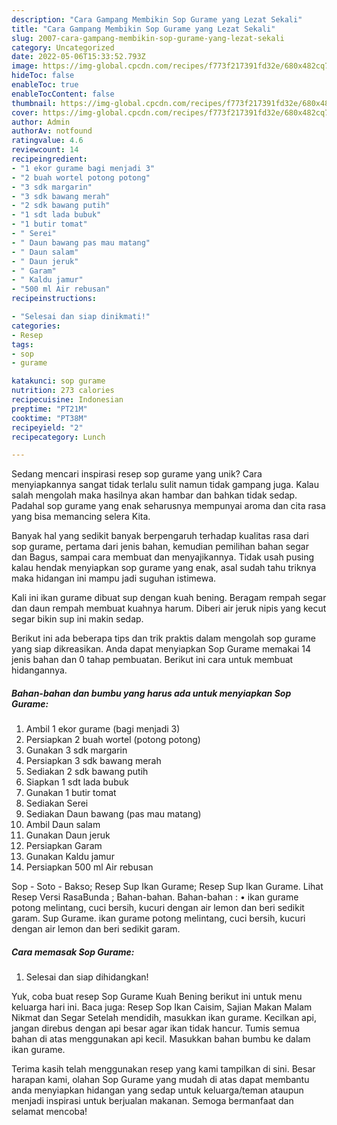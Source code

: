 ```yaml
---
description: "Cara Gampang Membikin Sop Gurame yang Lezat Sekali"
title: "Cara Gampang Membikin Sop Gurame yang Lezat Sekali"
slug: 2007-cara-gampang-membikin-sop-gurame-yang-lezat-sekali
category: Uncategorized
date: 2022-05-06T15:33:52.793Z
image: https://img-global.cpcdn.com/recipes/f773f217391fd32e/680x482cq70/sop-gurame-foto-resep-utama.jpg
hideToc: false
enableToc: true
enableTocContent: false
thumbnail: https://img-global.cpcdn.com/recipes/f773f217391fd32e/680x482cq70/sop-gurame-foto-resep-utama.jpg
cover: https://img-global.cpcdn.com/recipes/f773f217391fd32e/680x482cq70/sop-gurame-foto-resep-utama.jpg
author: Admin
authorAv: notfound
ratingvalue: 4.6
reviewcount: 14
recipeingredient:
- "1 ekor gurame bagi menjadi 3"
- "2 buah wortel potong potong"
- "3 sdk margarin"
- "3 sdk bawang merah"
- "2 sdk bawang putih"
- "1 sdt lada bubuk"
- "1 butir tomat"
- " Serei"
- " Daun bawang pas mau matang"
- " Daun salam"
- " Daun jeruk"
- " Garam"
- " Kaldu jamur"
- "500 ml Air rebusan"
recipeinstructions:

- "Selesai dan siap dinikmati!"
categories:
- Resep
tags:
- sop
- gurame

katakunci: sop gurame 
nutrition: 273 calories
recipecuisine: Indonesian
preptime: "PT21M"
cooktime: "PT38M"
recipeyield: "2"
recipecategory: Lunch

---
```





Sedang mencari inspirasi resep sop gurame yang unik? Cara menyiapkannya sangat tidak terlalu sulit namun tidak gampang juga. Kalau salah mengolah maka hasilnya akan hambar dan bahkan tidak sedap. Padahal sop gurame yang enak seharusnya mempunyai aroma dan cita rasa yang bisa memancing selera Kita.





Banyak hal yang sedikit banyak berpengaruh terhadap kualitas rasa dari sop gurame, pertama dari jenis bahan, kemudian pemilihan bahan segar dan Bagus, sampai cara membuat dan menyajikannya. Tidak usah pusing kalau hendak menyiapkan sop gurame yang enak,      asal sudah tahu triknya maka hidangan ini mampu jadi suguhan istimewa.














Kali ini ikan gurame dibuat sup dengan kuah bening. Beragam rempah segar dan daun rempah membuat kuahnya harum. Diberi air jeruk nipis yang kecut segar bikin sup ini makin sedap.






Berikut ini ada beberapa tips dan trik praktis dalam mengolah sop gurame yang siap dikreasikan. Anda dapat menyiapkan Sop Gurame memakai 14 jenis bahan dan 0 tahap pembuatan. Berikut ini cara untuk membuat hidangannya.

<!--inarticleads1-->

##### Bahan-bahan dan bumbu yang harus ada untuk menyiapkan Sop Gurame:

1. Ambil 1 ekor gurame (bagi menjadi 3)
1. Persiapkan 2 buah wortel (potong potong)
1. Gunakan 3 sdk margarin
1. Persiapkan 3 sdk bawang merah
1. Sediakan 2 sdk bawang putih
1. Siapkan 1 sdt lada bubuk
1. Gunakan 1 butir tomat
1. Sediakan  Serei
1. Sediakan  Daun bawang (pas mau matang)
1. Ambil  Daun salam
1. Gunakan  Daun jeruk
1. Persiapkan  Garam
1. Gunakan  Kaldu jamur
1. Persiapkan 500 ml Air rebusan


Sop - Soto - Bakso; Resep Sup Ikan Gurame; Resep Sup Ikan Gurame. Lihat Resep Versi RasaBunda ; Bahan-bahan. Bahan-bahan : • ikan gurame potong melintang, cuci bersih, kucuri dengan air lemon dan beri sedikit garam. Sup Gurame. ikan gurame potong melintang, cuci bersih, kucuri dengan air lemon dan beri sedikit garam. 

<!--inarticleads2-->

##### Cara memasak Sop Gurame:


1. Selesai dan siap dihidangkan!

Yuk, coba buat resep Sop Gurame Kuah Bening berikut ini untuk menu keluarga hari ini. Baca juga: Resep Sop Ikan Caisim, Sajian Makan Malam Nikmat dan Segar Setelah mendidih, masukkan ikan gurame. Kecilkan api, jangan direbus dengan api besar agar ikan tidak hancur. Tumis semua bahan di atas menggunakan api kecil. Masukkan bahan bumbu ke dalam ikan gurame. 

Terima kasih telah menggunakan resep yang kami tampilkan di sini. Besar harapan kami, olahan Sop Gurame yang mudah di atas dapat membantu anda menyiapkan hidangan yang sedap untuk keluarga/teman ataupun menjadi inspirasi untuk berjualan makanan. Semoga bermanfaat dan selamat mencoba!

